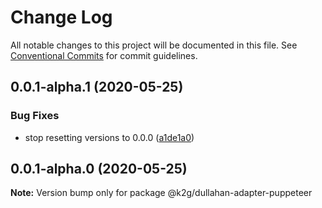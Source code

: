 # Change Log

All notable changes to this project will be documented in this file.
See [Conventional Commits](https://conventionalcommits.org) for commit guidelines.

## 0.0.1-alpha.1 (2020-05-25)


### Bug Fixes

* stop resetting versions to 0.0.0 ([a1de1a0](https://github.com/Kaartje2go/Dullahan/commit/a1de1a0273d54630e195e2dd14ed2f89bb69bfaf))





## 0.0.1-alpha.0 (2020-05-25)

**Note:** Version bump only for package @k2g/dullahan-adapter-puppeteer
